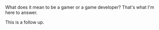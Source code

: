 What does it mean to be a gamer or a game developer? That's what I'm here to answer.

This is a follow up.